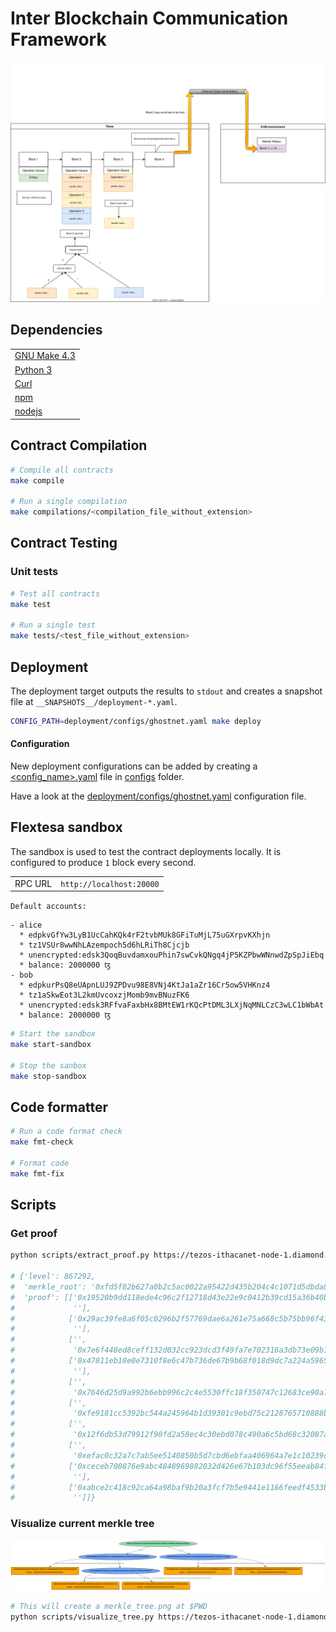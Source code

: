 # Inter Blockchain Communication Framework

![merkle tree](ibcf.svg)

## Dependencies

| |
|-|
| [GNU Make 4.3](https://www.gnu.org/software/make) |
| [Python 3](https://www.python.org) |
| [Curl](https://curl.se) |
| [npm](https://github.com/npm/cli) |
| [nodejs](https://nodejs.org/en) |

## Contract Compilation

```sh
# Compile all contracts
make compile

# Run a single compilation
make compilations/<compilation_file_without_extension>
```

## Contract Testing

### Unit tests

```sh
# Test all contracts
make test

# Run a single test
make tests/<test_file_without_extension>
```

## Deployment

The deployment target outputs the results to `stdout` and creates a snapshot file at `__SNAPSHOTS__/deployment-*.yaml`.

```sh
CONFIG_PATH=deployment/configs/ghostnet.yaml make deploy
```

#### Configuration

New deployment configurations can be added by creating a [<config_name>.yaml](https://yaml.org/spec/1.2.2) file in [configs](./deployment/configs) folder.

Have a look at the [deployment/configs/ghostnet.yaml](./deployment/configs/ghostnet.yaml) configuration file.

## Flextesa sandbox

The sandbox is used to test the contract deployments locally. It is configured to produce `1` block every second.

| | |
|--|--|
|RPC URL| `http://localhost:20000` |

`Default accounts:`

```
- alice
  * edpkvGfYw3LyB1UcCahKQk4rF2tvbMUk8GFiTuMjL75uGXrpvKXhjn
  * tz1VSUr8wwNhLAzempoch5d6hLRiTh8Cjcjb
  * unencrypted:edsk3QoqBuvdamxouPhin7swCvkQNgq4jP5KZPbwWNnwdZpSpJiEbq
  * balance: 2000000 ꜩ
- bob
  * edpkurPsQ8eUApnLUJ9ZPDvu98E8VNj4KtJa1aZr16Cr5ow5VHKnz4
  * tz1aSkwEot3L2kmUvcoxzjMomb9mvBNuzFK6
  * unencrypted:edsk3RFfvaFaxbHx8BMtEW1rKQcPtDML3LXjNqMNLCzC3wLC1bWbAt
  * balance: 2000000 ꜩ
```

```sh
# Start the sandbox
make start-sandbox

# Stop the sanbox
make stop-sandbox
```


## Code formatter


```sh
# Run a code format check
make fmt-check

# Format code
make fmt-fix
```

## Scripts

### Get proof

```sh
python scripts/extract_proof.py https://tezos-ithacanet-node-1.diamond.papers.tech KT19NH1awRGaVNkZSwY2c96nChMWdp6SU39F

# {'level': 867292,
#  'merkle_root': '0xfd5f82b627a0b2c5ac0022a95422d435b204c4c1071d5dbda84ae8708d0110fd',
#  'proof': [['0x19520b9dd118ede4c96c2f12718d43e22e9c0412b39cd15a36b40bce2121ddff',
#             ''],
#            ['0x29ac39fe8a6f05c0296b2f57769dae6a261e75a668c5b75bb96f43426e738a7d',
#             ''],
#            ['',
#             '0x7e6f448ed8ceff132d032cc923dcd3f49fa7e702316a3db73e09b1ba2beea812'],
#            ['0x47811eb10e0e7310f8e6c47b736de67b9b68f018d9dc7a224a5965a7fe90d405',
#             ''],
#            ['',
#             '0x7646d25d9a992b6ebb996c2c4e5530ffc18f350747c12683ce90a1535305859c'],
#            ['',
#             '0xfe9181cc5392bc544a245964b1d39301c9ebd75c2128765710888ba4de9e61ea'],
#            ['',
#             '0x12f6db53d79912f90fd2a58ec4c30ebd078c490a6c5bd68c32087a3439ba111a'],
#            ['',
#             '0xefac0c32a7c7ab5ee5140850b5d7cbd6ebfaa406964a7e1c10239ccb816ea75e'],
#            ['0xceceb700876e9abc4848969882032d426e67b103dc96f55eeab84f773a7eeb5c',
#             ''],
#            ['0xabce2c418c92ca64a98baf9b20a3fcf7b5e9441e1166feedf4533b57c4bfa6a4',
#             '']]}
```

### Visualize current merkle tree

![merkle tree](merkle_tree.svg)

```sh
# This will create a merkle_tree.png at $PWD
python scripts/visualize_tree.py https://tezos-ithacanet-node-1.diamond.papers.tech KT1VPoRPnHyReNxQF3KzgUXyNcDy2EVJ2PU8
```
